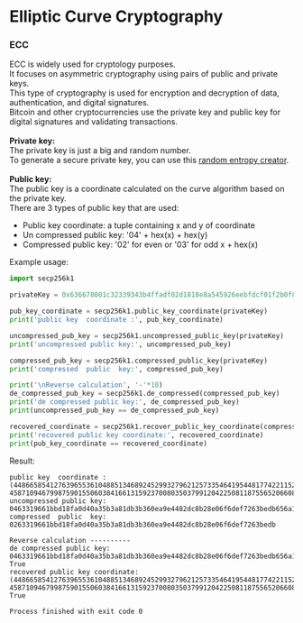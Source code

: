 
# Elliptic Curve Cryptography
### ECC

ECC is widely used for cryptology purposes. </br>
It focuses on asymmetric cryptography using pairs of public and private keys. </br>
This type of cryptography is used for encryption and decryption of data, authentication, and digital signatures. <br />
Bitcoin and other cryptocurrencies use the private key and public key for digital signatures and validating transactions.<br />
 </br>
**Private key:**  </br>
The private key is just a big and random number. </br>
To generate a secure private key, you can use this [random entropy creator](https://github.com/tokimay/random_entropy).
 </br>
 </br>
**Public key:**  </br>
The public key is a coordinate calculated on the curve algorithm based on the private key.  </br>
There are 3 types of public key that are used:
+ Public key coordinate: a tuple containing x and y of coordinate
+ Un compressed public key: '04' + hex(x) + hex(y)
+ Compressed public key: '02' for even or '03' for odd x + hex(x)

Example usage: <br />
````python 
import secp256k1

privateKey = 0x636678001c32339343b4ffadf02d1818e8a545926eebfdcf01f2b0f8573575c4

pub_key_coordinate = secp256k1.public_key_coordinate(privateKey)
print('public key  coordinate :', pub_key_coordinate)

uncompressed_pub_key = secp256k1.uncompressed_public_key(privateKey)
print('uncompressed public key:', uncompressed_pub_key)

compressed_pub_key = secp256k1.compressed_public_key(privateKey)
print('compressed  public  key:', compressed_pub_key)

print('\nReverse calculation', '-'*10)
de_compressed_pub_key = secp256k1.de_compressed(compressed_pub_key)
print('de compressed public key:', de_compressed_pub_key)
print(uncompressed_pub_key == de_compressed_pub_key)

recovered_coordinate = secp256k1.recover_public_key_coordinate(compressed_pub_key)
print('recovered public key coordinate:', recovered_coordinate)
print(pub_key_coordinate == recovered_coordinate)
````

Result: <br />
````text
public key  coordinate : (44866585412763965536104885134689245299327962125733546419544817742211528769243, 45871094679987590155060384166131592370080350379912042250811875565206608731444)
uncompressed public key: 0463319661bbd18fa0d40a35b3a81db3b360ea9e4482dc8b28e06f6def7263bedb656a1e9941fbeb3fa87d83748edd0032f967f5887be03678b00023b8f9a6dd34
compressed  public  key: 0263319661bbd18fa0d40a35b3a81db3b360ea9e4482dc8b28e06f6def7263bedb

Reverse calculation ----------
de compressed public key: 0463319661bbd18fa0d40a35b3a81db3b360ea9e4482dc8b28e06f6def7263bedb656a1e9941fbeb3fa87d83748edd0032f967f5887be03678b00023b8f9a6dd34
True
recovered public key coordinate: (44866585412763965536104885134689245299327962125733546419544817742211528769243, 45871094679987590155060384166131592370080350379912042250811875565206608731444)
True

Process finished with exit code 0
````




